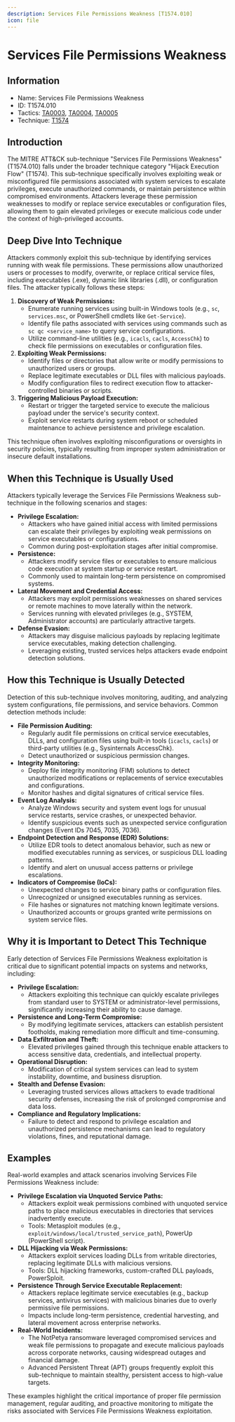 ```yaml
---
description: Services File Permissions Weakness [T1574.010]
icon: file
---
```


# Services File Permissions Weakness

## Information

* Name: Services File Permissions Weakness
* ID: T1574.010
* Tactics: [TA0003](../), [TA0004](../../ta0004/), [TA0005](../../ta0005/)
* Technique: [T1574](./)

## Introduction

The MITRE ATT\&CK sub-technique "Services File Permissions Weakness" (T1574.010) falls under the broader technique category "Hijack Execution Flow" (T1574). This sub-technique specifically involves exploiting weak or misconfigured file permissions associated with system services to escalate privileges, execute unauthorized commands, or maintain persistence within compromised environments. Attackers leverage these permission weaknesses to modify or replace service executables or configuration files, allowing them to gain elevated privileges or execute malicious code under the context of high-privileged accounts.

## Deep Dive Into Technique

Attackers commonly exploit this sub-technique by identifying services running with weak file permissions. These permissions allow unauthorized users or processes to modify, overwrite, or replace critical service files, including executables (.exe), dynamic link libraries (.dll), or configuration files. The attacker typically follows these steps:

1. **Discovery of Weak Permissions:**
   * Enumerate running services using built-in Windows tools (e.g., `sc`, `services.msc`, or PowerShell cmdlets like `Get-Service`).
   * Identify file paths associated with services using commands such as `sc qc <service_name>` to query service configurations.
   * Utilize command-line utilities (e.g., `icacls`, `cacls`, `AccessChk`) to check file permissions on executables or configuration files.
2. **Exploiting Weak Permissions:**
   * Identify files or directories that allow write or modify permissions to unauthorized users or groups.
   * Replace legitimate executables or DLL files with malicious payloads.
   * Modify configuration files to redirect execution flow to attacker-controlled binaries or scripts.
3. **Triggering Malicious Payload Execution:**
   * Restart or trigger the targeted service to execute the malicious payload under the service's security context.
   * Exploit service restarts during system reboot or scheduled maintenance to achieve persistence and privilege escalation.

This technique often involves exploiting misconfigurations or oversights in security policies, typically resulting from improper system administration or insecure default installations.

## When this Technique is Usually Used

Attackers typically leverage the Services File Permissions Weakness sub-technique in the following scenarios and stages:

* **Privilege Escalation:**
  * Attackers who have gained initial access with limited permissions can escalate their privileges by exploiting weak permissions on service executables or configurations.
  * Common during post-exploitation stages after initial compromise.
* **Persistence:**
  * Attackers modify service files or executables to ensure malicious code execution at system startup or service restart.
  * Commonly used to maintain long-term persistence on compromised systems.
* **Lateral Movement and Credential Access:**
  * Attackers may exploit permissions weaknesses on shared services or remote machines to move laterally within the network.
  * Services running with elevated privileges (e.g., SYSTEM, Administrator accounts) are particularly attractive targets.
* **Defense Evasion:**
  * Attackers may disguise malicious payloads by replacing legitimate service executables, making detection challenging.
  * Leveraging existing, trusted services helps attackers evade endpoint detection solutions.

## How this Technique is Usually Detected

Detection of this sub-technique involves monitoring, auditing, and analyzing system configurations, file permissions, and service behaviors. Common detection methods include:

* **File Permission Auditing:**
  * Regularly audit file permissions on critical service executables, DLLs, and configuration files using built-in tools (`icacls`, `cacls`) or third-party utilities (e.g., Sysinternals AccessChk).
  * Detect unauthorized or suspicious permission changes.
* **Integrity Monitoring:**
  * Deploy file integrity monitoring (FIM) solutions to detect unauthorized modifications or replacements of service executables and configurations.
  * Monitor hashes and digital signatures of critical service files.
* **Event Log Analysis:**
  * Analyze Windows security and system event logs for unusual service restarts, service crashes, or unexpected behavior.
  * Identify suspicious events such as unexpected service configuration changes (Event IDs 7045, 7035, 7036).
* **Endpoint Detection and Response (EDR) Solutions:**
  * Utilize EDR tools to detect anomalous behavior, such as new or modified executables running as services, or suspicious DLL loading patterns.
  * Identify and alert on unusual access patterns or privilege escalations.
* **Indicators of Compromise (IoCs):**
  * Unexpected changes to service binary paths or configuration files.
  * Unrecognized or unsigned executables running as services.
  * File hashes or signatures not matching known legitimate versions.
  * Unauthorized accounts or groups granted write permissions on system service files.

## Why it is Important to Detect This Technique

Early detection of Services File Permissions Weakness exploitation is critical due to significant potential impacts on systems and networks, including:

* **Privilege Escalation:**
  * Attackers exploiting this technique can quickly escalate privileges from standard user to SYSTEM or administrator-level permissions, significantly increasing their ability to cause damage.
* **Persistence and Long-Term Compromise:**
  * By modifying legitimate services, attackers can establish persistent footholds, making remediation more difficult and time-consuming.
* **Data Exfiltration and Theft:**
  * Elevated privileges gained through this technique enable attackers to access sensitive data, credentials, and intellectual property.
* **Operational Disruption:**
  * Modification of critical system services can lead to system instability, downtime, and business disruption.
* **Stealth and Defense Evasion:**
  * Leveraging trusted services allows attackers to evade traditional security defenses, increasing the risk of prolonged compromise and data loss.
* **Compliance and Regulatory Implications:**
  * Failure to detect and respond to privilege escalation and unauthorized persistence mechanisms can lead to regulatory violations, fines, and reputational damage.

## Examples

Real-world examples and attack scenarios involving Services File Permissions Weakness include:

* **Privilege Escalation via Unquoted Service Paths:**
  * Attackers exploit weak permissions combined with unquoted service paths to place malicious executables in directories that services inadvertently execute.
  * Tools: Metasploit modules (e.g., `exploit/windows/local/trusted_service_path`), PowerUp (PowerShell script).
* **DLL Hijacking via Weak Permissions:**
  * Attackers exploit services loading DLLs from writable directories, replacing legitimate DLLs with malicious versions.
  * Tools: DLL hijacking frameworks, custom-crafted DLL payloads, PowerSploit.
* **Persistence Through Service Executable Replacement:**
  * Attackers replace legitimate service executables (e.g., backup services, antivirus services) with malicious binaries due to overly permissive file permissions.
  * Impacts include long-term persistence, credential harvesting, and lateral movement across enterprise networks.
* **Real-World Incidents:**
  * The NotPetya ransomware leveraged compromised services and weak file permissions to propagate and execute malicious payloads across corporate networks, causing widespread outages and financial damage.
  * Advanced Persistent Threat (APT) groups frequently exploit this sub-technique to maintain stealthy, persistent access to high-value targets.

These examples highlight the critical importance of proper file permission management, regular auditing, and proactive monitoring to mitigate the risks associated with Services File Permissions Weakness exploitation.
